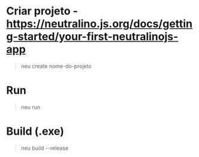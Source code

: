 # Criar projeto - https://neutralino.js.org/docs/getting-started/your-first-neutralinojs-app
> neu create nome-do-projeto

# Run
> neu run

# Build (.exe)
> neu build --release
